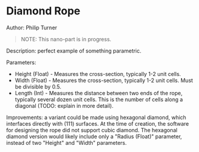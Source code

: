 # Diamond Rope

Author: Philip Turner

> NOTE: This nano-part is in progress.

Description: perfect example of something parametric.

Parameters:
- Height (Float) - Measures the cross-section, typically 1-2 unit cells.
- Width (Float) - Measures the cross-section, typically 1-2 unit cells. Must be divisible by 0.5.
- Length (Int) - Measures the distance between two ends of the rope, typically several dozen unit cells. This is the number of cells along a diagonal (TODO: explain in more detail).

Improvements: a variant could be made using hexagonal diamond, which interfaces directly with (111) surfaces. At the time of creation, the software for designing the rope did not support cubic diamond. The hexagonal diamond version would likely include only a "Radius (Float)" parameter, instead of two "Height" and "Width" parameters.
